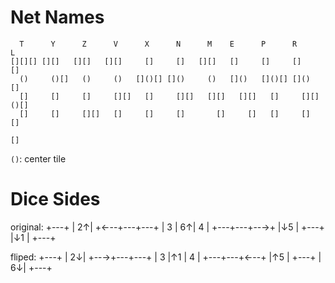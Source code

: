 # Net Names
```
  T      Y      Z      V      X      N      M    E      P      R      L
[][][] [][]   [][]   [][]     []     []   [][]   []     []     []     []
  ()     ()[]   ()     ()   []()[] []()     ()   []()   []()[] []()   []
  []     []     []     [][]   []     [][]   [][]   [][]   []     [][] ()[]
  []     []     [][]   []     []     []       []     []   []     []     []
                                                                        []
```
`()`: center tile

# Dice Sides

original:
    +---+
    | 2↑|
+←--+---+---+
| 3 | 6↑| 4 |
+---+---+--→+
    |↓5 |
    +---+
    |↓1 |
    +---+

fliped:
    +---+
    | 2↓|
+--→+---+---+
| 3 |↑1 | 4 |
+---+---+←--+
    |↑5 |
    +---+
    | 6↓|
    +---+
